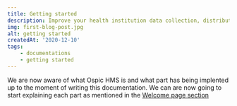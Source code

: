 ```yaml
---
title: Getting started
description: Improve your health institution data collection, distribution, reporting and customer self service by using Ospic Hospital Management System (Ospic HMS).
img: first-blog-post.jpg
alt: getting started
createdAt: '2020-12-10'
tags:
    - documentations
    - getting started
---
```


We are now aware of what Ospic HMS is and what part has being implented up to the moment of writing this documentation. We can are now going to start explaining each part as mentioned in the [Welcome page section](/a)

